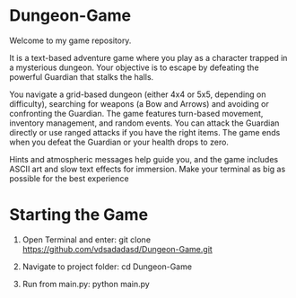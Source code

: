 
# Dungeon-Game

Welcome to my game repository.

It is a text-based adventure game where you play as a character trapped in a mysterious dungeon. Your objective is to escape by defeating the powerful Guardian that stalks the halls.

You navigate a grid-based dungeon (either 4x4 or 5x5, depending on difficulty), searching for weapons (a Bow and Arrows) and avoiding or confronting the Guardian. The game features turn-based movement, inventory management, and random events. You can attack the Guardian directly or use ranged attacks if you have the right items. The game ends when you defeat the Guardian or your health drops to zero.

Hints and atmospheric messages help guide you, and the game includes ASCII art and slow text effects for immersion.
Make your terminal as big as possible for the best experience


# Starting the Game

1. Open Terminal and enter: git clone https://github.com/vdsadadasd/Dungeon-Game.git

2. Navigate to project folder: cd Dungeon-Game

3. Run from main.py: python main.py 


